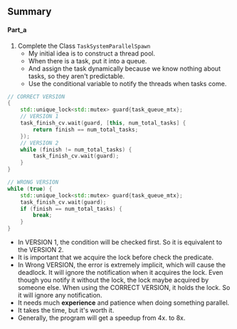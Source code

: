 Summary
---

#### Part_a

1. Complete the Class `TaskSystemParallelSpawn`
   - My initial idea is to construct a thread pool. 
   - When there is a task, put it into a queue.
   - And assign the task dynamically because we know nothing about tasks, so they aren't predictable.
   - Use the conditional variable to notify the threads when tasks come.
```cpp
// CORRECT VERSION
{
    std::unique_lock<std::mutex> guard{task_queue_mtx};
    // VERSION 1
    task_finish_cv.wait(guard, [this, num_total_tasks] {
        return finish == num_total_tasks;
    });
    // VERSION 2
    while (finish != num_total_tasks) {
        task_finish_cv.wait(guard);
    }
}

// WRONG VERSION
while (true) {
    std::unique_lock<std::mutex> guard{task_queue_mtx};
    task_finish_cv.wait(guard);
    if (finish == num_total_tasks) {
        break;
    }
}
```
- In VERSION 1, the condition will be checked first. So it  is equivalent to the VERSION 2.
- It is important that we acquire the lock before check the predicate.
- In Wrong VERSION, the error is extremely implicit, which will cause the deadlock. It will ignore the notification when it acquires the lock.
Even though you notify it without the lock, the lock maybe acquired by someone else. When using the CORRECT VERSION, it holds the lock. So it will ignore any notification.
- It needs much **experience** and patience when doing something parallel.
- It takes the time, but it's worth it.
- Generally, the program will get a speedup from 4x. to 8x.